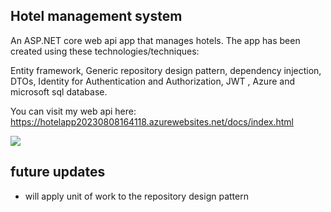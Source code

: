 
## Hotel management system
An ASP.NET core web api app that manages hotels.
The app has been created using these technologies/techniques:

Entity framework, Generic repository design pattern, dependency injection, DTOs, Identity for Authentication and Authorization, JWT , Azure and microsoft sql database.


You can visit my web api here:
https://hotelapp20230808164118.azurewebsites.net/docs/index.html

![](https://codefellows.github.io/code-401-dotnet-guide/curriculum/class-12/lab/async-inn-erd.png)

## future updates
- will apply unit of work to the repository design pattern

